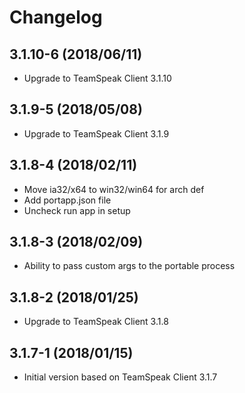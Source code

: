 # Changelog

## 3.1.10-6 (2018/06/11)

* Upgrade to TeamSpeak Client 3.1.10

## 3.1.9-5 (2018/05/08)

* Upgrade to TeamSpeak Client 3.1.9

## 3.1.8-4 (2018/02/11)

* Move ia32/x64 to win32/win64 for arch def
* Add portapp.json file
* Uncheck run app in setup

## 3.1.8-3 (2018/02/09)

* Ability to pass custom args to the portable process

## 3.1.8-2 (2018/01/25)

* Upgrade to TeamSpeak Client 3.1.8

## 3.1.7-1 (2018/01/15)

* Initial version based on TeamSpeak Client 3.1.7
